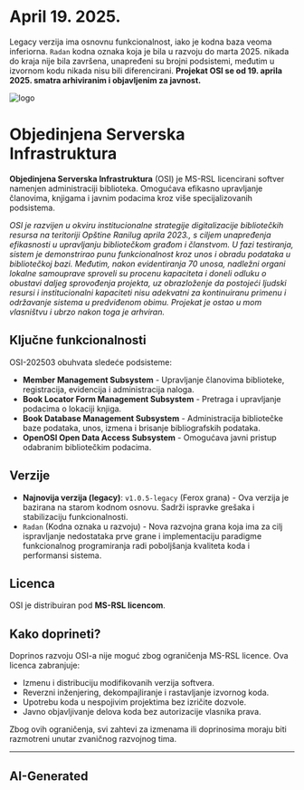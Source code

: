 # April 19. 2025.
Legacy verzija ima osnovnu funkcionalnost, iako je kodna baza veoma inferiorna. `Radan` kodna oznaka koja je bila u razvoju do marta 2025. nikada do kraja nije bila završena, unapređeni su brojni podsistemi, međutim u izvornom kodu nikada nisu bili diferencirani. **Projekat OSI se od 19. aprila 2025. smatra arhiviranim i objavljenim za javnost.**

![logo](https://github.com/vukintoshalpha/OSI/blob/master/OSI/wwwroot/resources/logo-full-demo.svg?raw=true)
# Objedinjena Serverska Infrastruktura

**Objedinjena Serverska Infrastruktura** (OSI) je MS-RSL licencirani softver namenjen administraciji biblioteka. Omogućava efikasno upravljanje članovima, knjigama i javnim podacima kroz više specijalizovanih podsistema.

_OSI je razvijen u okviru institucionalne strategije digitalizacije bibliotečkih resursa na teritoriji Opštine Ranilug aprila 2023., s ciljem unapređenja efikasnosti u upravljanju bibliotečkom građom i članstvom. U fazi testiranja, sistem je demonstrirao punu funkcionalnost kroz unos i obradu podataka u bibliotečkoj bazi. Međutim, nakon evidentiranja 70 unosa, nadležni organi lokalne samouprave sproveli su procenu kapaciteta i doneli odluku o obustavi daljeg sprovođenja projekta, uz obrazloženje da postojeći ljudski resursi i institucionalni kapaciteti nisu adekvatni za kontinuiranu primenu i održavanje sistema u predviđenom obimu. Projekat je ostao u mom vlasništvu i ubrzo nakon toga je arhviran._

## Ključne funkcionalnosti

OSI-202503 obuhvata sledeće podsisteme:

- **Member Management Subsystem** - Upravljanje članovima biblioteke, registracija, evidencija i administracija naloga.
- **Book Locator Form Management Subsystem** - Pretraga i upravljanje podacima o lokaciji knjiga.
- **Book Database Management Subsystem** - Administracija bibliotečke baze podataka, unos, izmena i brisanje bibliografskih podataka.
- **OpenOSI Open Data Access Subsystem** - Omogućava javni pristup odabranim bibliotečkim podacima.

## Verzije

- **Najnovija verzija (legacy)**: `v1.0.5-legacy` (Ferox grana) - Ova verzija je bazirana na starom kodnom osnovu. Sadrži ispravke grešaka i stabilizaciju funkcionalnosti.
- `Radan` (Kodna oznaka u razvoju) - Nova razvojna grana koja ima za cilj ispravljanje nedostataka prve grane i implementaciju paradigme funkcionalnog programiranja radi poboljšanja kvaliteta koda i performansi sistema.

## Licenca

OSI je distribuiran pod **MS-RSL licencom**.

## Kako doprineti?

Doprinos razvoju OSI-a nije moguć zbog ograničenja MS-RSL licence. Ova licenca zabranjuje:

- Izmenu i distribuciju modifikovanih verzija softvera.
- Reverzni inženjering, dekompajliranje i rastavljanje izvornog koda.
- Upotrebu koda u nespojivim projektima bez izričite dozvole.
- Javno objavljivanje delova koda bez autorizacije vlasnika prava.

Zbog ovih ograničenja, svi zahtevi za izmenama ili doprinosima moraju biti razmotreni unutar zvaničnog razvojnog tima.

---
AI-Generated
---
